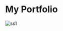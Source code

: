 # My Portfolio

![ss1](https://github.com/vidhi9696/vidhi9696.github.io/assets/114758784/ba6b82fe-9157-4b07-b764-71e0fd12b9b6)

